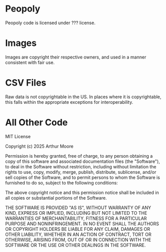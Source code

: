 # Peopoly
Peopoly code is licensed under ??? license.

# Images
Images are copyright their respective owners, and used in a manner consistent with fair use.

# CSV Files
Raw data is not copyrightable in the US.
In places where it is copyrightable, this falls within the appropriate exceptions for interoperability.

# All Other Code

MIT License

Copyright (c) 2025 Arthur Moore

Permission is hereby granted, free of charge, to any person obtaining a copy
of this software and associated documentation files (the "Software"), to deal
in the Software without restriction, including without limitation the rights
to use, copy, modify, merge, publish, distribute, sublicense, and/or sell
copies of the Software, and to permit persons to whom the Software is
furnished to do so, subject to the following conditions:

The above copyright notice and this permission notice shall be included in all
copies or substantial portions of the Software.

THE SOFTWARE IS PROVIDED "AS IS", WITHOUT WARRANTY OF ANY KIND, EXPRESS OR
IMPLIED, INCLUDING BUT NOT LIMITED TO THE WARRANTIES OF MERCHANTABILITY,
FITNESS FOR A PARTICULAR PURPOSE AND NONINFRINGEMENT. IN NO EVENT SHALL THE
AUTHORS OR COPYRIGHT HOLDERS BE LIABLE FOR ANY CLAIM, DAMAGES OR OTHER
LIABILITY, WHETHER IN AN ACTION OF CONTRACT, TORT OR OTHERWISE, ARISING FROM,
OUT OF OR IN CONNECTION WITH THE SOFTWARE OR THE USE OR OTHER DEALINGS IN THE
SOFTWARE.